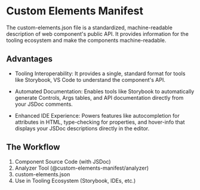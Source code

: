 # Custom Elements Manifest

The custom-elements.json file is a standardized, machine-readable description of web component's public API.
It provides information for the tooling ecosystem and make the components machine-readable.

## Advantages

- Tooling Interoperability: It provides a single, standard format for tools like Storybook, VS Code to understand the component's API.

- Automated Documentation: Enables tools like Storybook to automatically generate Controls, Args tables, and API documentation directly from your JSDoc comments.

- Enhanced IDE Experience: Powers features like autocompletion for attributes in HTML, type-checking for properties, and hover-info that displays your JSDoc descriptions directly in the editor.

## The Workflow

1. Component Source Code (with JSDoc) 
2. Analyzer Tool (@custom-elements-manifest/analyzer)
3. custom-elements.json
4. Use in Tooling Ecosystem (Storybook, IDEs, etc.)
